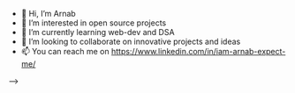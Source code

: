 - 👋 Hi, I’m Arnab
- 👀 I’m interested in open source projects
- 🌱 I’m currently learning web-dev and DSA
- 💞️ I’m looking to collaborate on innovative projects and ideas
- 📫 You can reach me on https://www.linkedin.com/in/iam-arnab-expect-me/

<!-- <h1 align="center">Hi 👋, I'm Arnab</h1>
<!-- <h3 align="center">A passionate frontend developer from India</h3>

<p align="left"> <img src="https://komarev.com/ghpvc/?username=breeze37&label=Profile%20views&color=0e75b6&style=flat" alt="breeze37" /> </p>

<p align="left"> <a href="https://github.com/ryo-ma/github-profile-trophy"><img src="https://github-profile-trophy.vercel.app/?username=breeze37" alt="breeze37" /></a> </p>

- 🌱 I’m currently learning **golang and backend**

- 📝 I regularly write articles on [https://medium.com/@iamarnab](https://medium.com/@iamarnab)

- 📫 How to reach me **arnabsen731@gmail.com**

- ⚡ Fun fact **I have pretty good sense of humor**

### Blogs posts -->
<!-- BLOG-POST-LIST:START -->
<!-- BLOG-POST-LIST:END -->
<!-- 
<h3 align="left">Connect with me:</h3>
<p align="left">
<a href="https://twitter.com/sarc_guy" target="blank"><img align="center" src="https://raw.githubusercontent.com/rahuldkjain/github-profile-readme-generator/master/src/images/icons/Social/twitter.svg" alt="sarc_guy" height="30" width="40" /></a>
<a href="https://linkedin.com/in/iam-arnab-expect-me" target="blank"><img align="center" src="https://raw.githubusercontent.com/rahuldkjain/github-profile-readme-generator/master/src/images/icons/Social/linked-in-alt.svg" alt="iam-arnab-expect-me" height="30" width="40" /></a>
<a href="https://instagram.com/_a_r_n_ab_" target="blank"><img align="center" src="https://raw.githubusercontent.com/rahuldkjain/github-profile-readme-generator/master/src/images/icons/Social/instagram.svg" alt="_a_r_n_ab_" height="30" width="40" /></a>
<a href="https://medium.com/@iamarnab" target="blank"><img align="center" src="https://raw.githubusercontent.com/rahuldkjain/github-profile-readme-generator/master/src/images/icons/Social/medium.svg" alt="@iamarnab" height="30" width="40" /></a>
<a href="https://www.codechef.com/users/arnab31" target="blank"><img align="center" src="https://cdn.jsdelivr.net/npm/simple-icons@3.1.0/icons/codechef.svg" alt="arnab31" height="30" width="40" /></a>
<a href="https://www.leetcode.com/genesis7476" target="blank"><img align="center" src="https://raw.githubusercontent.com/rahuldkjain/github-profile-readme-generator/master/src/images/icons/Social/leet-code.svg" alt="genesis7476" height="30" width="40" /></a>
<a href="https://auth.geeksforgeeks.org/user/arnabsen731" target="blank"><img align="center" src="https://raw.githubusercontent.com/rahuldkjain/github-profile-readme-generator/master/src/images/icons/Social/geeks-for-geeks.svg" alt="arnabsen731" height="30" width="40" /></a>
</p>

<h3 align="left">Languages and Tools:</h3> -->
<!-- <p align="left"> <a href="https://getbootstrap.com" target="_blank" rel="noreferrer"> <img src="https://raw.githubusercontent.com/devicons/devicon/master/icons/bootstrap/bootstrap-plain-wordmark.svg" alt="bootstrap" width="40" height="40"/> </a> <a href="https://www.cprogramming.com/" target="_blank" rel="noreferrer"> <img src="https://raw.githubusercontent.com/devicons/devicon/master/icons/c/c-original.svg" alt="c" width="40" height="40"/> </a> <a href="https://www.w3schools.com/cpp/" target="_blank" rel="noreferrer"> <img src="https://raw.githubusercontent.com/devicons/devicon/master/icons/cplusplus/cplusplus-original.svg" alt="cplusplus" width="40" height="40"/> </a> <a href="https://www.w3schools.com/css/" target="_blank" rel="noreferrer"> <img src="https://raw.githubusercontent.com/devicons/devicon/master/icons/css3/css3-original-wordmark.svg" alt="css3" width="40" height="40"/> </a> <a href="https://www.figma.com/" target="_blank" rel="noreferrer"> <img src="https://www.vectorlogo.zone/logos/figma/figma-icon.svg" alt="figma" width="40" height="40"/> </a> <a href="https://golang.org" target="_blank" rel="noreferrer"> <img src="https://raw.githubusercontent.com/devicons/devicon/master/icons/go/go-original.svg" alt="go" width="40" height="40"/> </a> <a href="https://www.w3.org/html/" target="_blank" rel="noreferrer"> <img src="https://raw.githubusercontent.com/devicons/devicon/master/icons/html5/html5-original-wordmark.svg" alt="html5" width="40" height="40"/> </a> <a href="https://www.adobe.com/in/products/illustrator.html" target="_blank" rel="noreferrer"> <img src="https://www.vectorlogo.zone/logos/adobe_illustrator/adobe_illustrator-icon.svg" alt="illustrator" width="40" height="40"/> </a> <a href="https://developer.mozilla.org/en-US/docs/Web/JavaScript" target="_blank" rel="noreferrer"> <img src="https://raw.githubusercontent.com/devicons/devicon/master/icons/javascript/javascript-original.svg" alt="javascript" width="40" height="40"/> </a> <a href="https://www.photoshop.com/en" target="_blank" rel="noreferrer"> <img src="https://raw.githubusercontent.com/devicons/devicon/master/icons/photoshop/photoshop-line.svg" alt="photoshop" width="40" height="40"/> </a> <a href="https://www.python.org" target="_blank" rel="noreferrer"> <img src="https://raw.githubusercontent.com/devicons/devicon/master/icons/python/python-original.svg" alt="python" width="40" height="40"/> </a> <a href="https://reactjs.org/" target="_blank" rel="noreferrer"> <img src="https://raw.githubusercontent.com/devicons/devicon/master/icons/react/react-original-wordmark.svg" alt="react" width="40" height="40"/> </a> </p>

<p><img align="left" src="https://github-readme-stats.vercel.app/api/top-langs?username=breeze37&show_icons=true&locale=en&layout=compact" alt="breeze37" /></p>

<p>&nbsp;<img align="center" src="https://github-readme-stats.vercel.app/api?username=breeze37&show_icons=true&locale=en" alt="breeze37" /></p>

<p><img align="center" src="https://github-readme-streak-stats.herokuapp.com/?user=breeze37&" alt="breeze37" /></p>
 --> -->

<!---
breeze37/breeze37 is a ✨ special ✨ repository because its `README.md` (this file) appears on your GitHub profile.
You can click the Preview link to take a look at your changes.
--->
